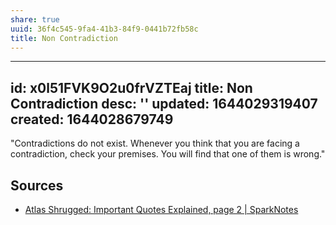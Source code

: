 ```yaml
---
share: true
uuid: 36f4c545-9fa4-41b3-84f9-0441b72fb58c
title: Non Contradiction
---
```

---
id: x0l51FVK9O2u0frVZTEaj
title: Non Contradiction
desc: ''
updated: 1644029319407
created: 1644028679749
---

"Contradictions do not exist. Whenever you think that you are facing a contradiction, check your premises. You will find that one of them is wrong."



## Sources

* [Atlas Shrugged: Important Quotes Explained, page 2 | SparkNotes](https://www.sparknotes.com/lit/atlasshrugged/quotes/page/2/)